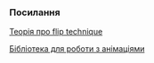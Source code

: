 ### Посилання

<a href="https://css-tricks.com/animating-layouts-with-the-flip-technique">Теорія про flip technique</a>

<a href="https://www.npmjs.com/package/react-flip-toolkit">Бібліотека для роботи з анімаціями</a>
